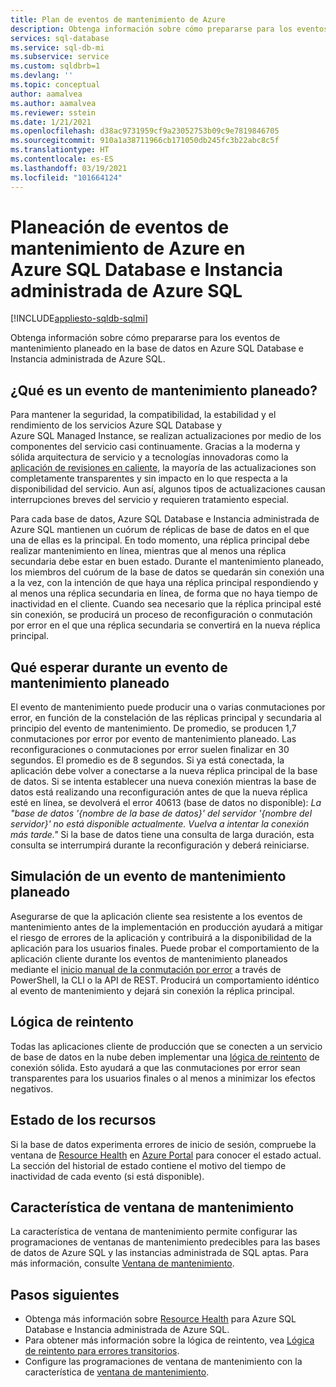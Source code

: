 ```yaml
---
title: Plan de eventos de mantenimiento de Azure
description: Obtenga información sobre cómo prepararse para los eventos de mantenimiento planeado en Azure SQL Database e Instancia administrada de Azure SQL.
services: sql-database
ms.service: sql-db-mi
ms.subservice: service
ms.custom: sqldbrb=1
ms.devlang: ''
ms.topic: conceptual
author: aamalvea
ms.author: aamalvea
ms.reviewer: sstein
ms.date: 1/21/2021
ms.openlocfilehash: d38ac9731959cf9a23052753b09c9e7819846705
ms.sourcegitcommit: 910a1a38711966cb171050db245fc3b22abc8c5f
ms.translationtype: HT
ms.contentlocale: es-ES
ms.lasthandoff: 03/19/2021
ms.locfileid: "101664124"
---
```

# <a name="plan-for-azure-maintenance-events-in-azure-sql-database-and-azure-sql-managed-instance"></a>Planeación de eventos de mantenimiento de Azure en Azure SQL Database e Instancia administrada de Azure SQL
[!INCLUDE[appliesto-sqldb-sqlmi](../includes/appliesto-sqldb-sqlmi.md)]

Obtenga información sobre cómo prepararse para los eventos de mantenimiento planeado en la base de datos en Azure SQL Database e Instancia administrada de Azure SQL.

## <a name="what-is-a-planned-maintenance-event"></a>¿Qué es un evento de mantenimiento planeado?

Para mantener la seguridad, la compatibilidad, la estabilidad y el rendimiento de los servicios Azure SQL Database y Azure SQL Managed Instance, se realizan actualizaciones por medio de los componentes del servicio casi continuamente. Gracias a la moderna y sólida arquitectura de servicio y a tecnologías innovadoras como la [aplicación de revisiones en caliente](https://aka.ms/azuresqlhotpatching), la mayoría de las actualizaciones son completamente transparentes y sin impacto en lo que respecta a la disponibilidad del servicio. Aun así, algunos tipos de actualizaciones causan interrupciones breves del servicio y requieren tratamiento especial. 

Para cada base de datos, Azure SQL Database e Instancia administrada de Azure SQL mantienen un cuórum de réplicas de base de datos en el que una de ellas es la principal. En todo momento, una réplica principal debe realizar mantenimiento en línea, mientras que al menos una réplica secundaria debe estar en buen estado. Durante el mantenimiento planeado, los miembros del cuórum de la base de datos se quedarán sin conexión una a la vez, con la intención de que haya una réplica principal respondiendo y al menos una réplica secundaria en línea, de forma que no haya tiempo de inactividad en el cliente. Cuando sea necesario que la réplica principal esté sin conexión, se producirá un proceso de reconfiguración o conmutación por error en el que una réplica secundaria se convertirá en la nueva réplica principal.  

## <a name="what-to-expect-during-a-planned-maintenance-event"></a>Qué esperar durante un evento de mantenimiento planeado

El evento de mantenimiento puede producir una o varias conmutaciones por error, en función de la constelación de las réplicas principal y secundaria al principio del evento de mantenimiento. De promedio, se producen 1,7 conmutaciones por error por evento de mantenimiento planeado. Las reconfiguraciones o conmutaciones por error suelen finalizar en 30 segundos. El promedio es de 8 segundos. Si ya está conectada, la aplicación debe volver a conectarse a la nueva réplica principal de la base de datos. Si se intenta establecer una nueva conexión mientras la base de datos está realizando una reconfiguración antes de que la nueva réplica esté en línea, se devolverá el error 40613 (base de datos no disponible): *La "base de datos '{nombre de la base de datos}' del servidor '{nombre del servidor}' no está disponible actualmente. Vuelva a intentar la conexión más tarde."* Si la base de datos tiene una consulta de larga duración, esta consulta se interrumpirá durante la reconfiguración y deberá reiniciarse.

## <a name="how-to-simulate-a-planned-maintenance-event"></a>Simulación de un evento de mantenimiento planeado

Asegurarse de que la aplicación cliente sea resistente a los eventos de mantenimiento antes de la implementación en producción ayudará a mitigar el riesgo de errores de la aplicación y contribuirá a la disponibilidad de la aplicación para los usuarios finales. Puede probar el comportamiento de la aplicación cliente durante los eventos de mantenimiento planeados mediante el [inicio manual de la conmutación por error](https://aka.ms/mifailover-techblog) a través de PowerShell, la CLI o la API de REST. Producirá un comportamiento idéntico al evento de mantenimiento y dejará sin conexión la réplica principal.

## <a name="retry-logic"></a>Lógica de reintento

Todas las aplicaciones cliente de producción que se conecten a un servicio de base de datos en la nube deben implementar una [lógica de reintento](troubleshoot-common-connectivity-issues.md#retry-logic-for-transient-errors) de conexión sólida. Esto ayudará a que las conmutaciones por error sean transparentes para los usuarios finales o al menos a minimizar los efectos negativos.

## <a name="resource-health"></a>Estado de los recursos

Si la base de datos experimenta errores de inicio de sesión, compruebe la ventana de [Resource Health](../../service-health/resource-health-overview.md#get-started) en [Azure Portal](https://portal.azure.com) para conocer el estado actual. La sección del historial de estado contiene el motivo del tiempo de inactividad de cada evento (si está disponible).

## <a name="maintenance-window-feature"></a>Característica de ventana de mantenimiento

La característica de ventana de mantenimiento permite configurar las programaciones de ventanas de mantenimiento predecibles para las bases de datos de Azure SQL y las instancias administrada de SQL aptas. Para más información, consulte [Ventana de mantenimiento](maintenance-window.md).

## <a name="next-steps"></a>Pasos siguientes

- Obtenga más información sobre [Resource Health](resource-health-to-troubleshoot-connectivity.md) para Azure SQL Database e Instancia administrada de Azure SQL.
- Para obtener más información sobre la lógica de reintento, vea [Lógica de reintento para errores transitorios](troubleshoot-common-connectivity-issues.md#retry-logic-for-transient-errors).
- Configure las programaciones de ventana de mantenimiento con la característica de [ventana de mantenimiento](maintenance-window.md).
